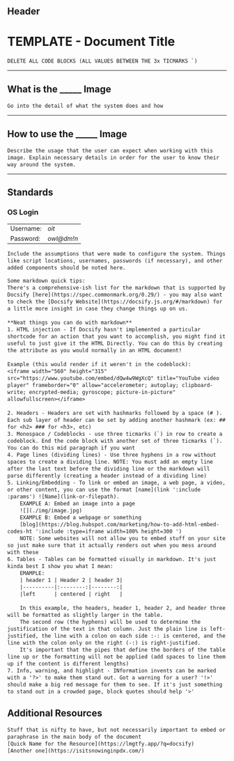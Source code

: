 ## Header 
# TEMPLATE - Document Title
```DELETE ALL CODE BLOCKS (ALL VALUES BETWEEN THE 3x TICMARKS `)```

---
## What is the _____ Image
```
Go into the detail of what the system does and how 
```

---
## How to use the _____ Image
```
Describe the usage that the user can expect when working with this image. Explain necessary details in order for the user to know their way around the system. 
```

---
## Standards
### OS Login 
|           |            |
|-----------|------------|
| Username: | *oit*      |
| Password: | *owl@dm!n* |  
```
Include the assumptions that were made to configure the system. Things like script locations, usernames, passwords (if necessary), and other added components should be noted here.
```

```
Some markdown quick tips:
There's a comprehensive-ish list for the markdown that is supported by Docsify [here](https://spec.commonmark.org/0.29/) - you may also want to check the [Docsify Website](https://docsify.js.org/#/markdown) for a little more insight in case they change things up on us. 

**Neat things you can do with markdown**
1. HTML injection - If Docsify hasn't implemented a particular shortcode for an action that you want to accomplish, you might find it useful to just give it the HTML Directly. You can do this by creating the attribute as you would normally in an HTML document!

Example (this would render if it weren't in the codeblock):
<iframe width="560" height="315" src="https://www.youtube.com/embed/dQw4w9WgXcQ" title="YouTube video player" frameborder="0" allow="accelerometer; autoplay; clipboard-write; encrypted-media; gyroscope; picture-in-picture" allowfullscreen></iframe>

2. Headers - Headers are set with hashmarks followed by a space (# ). Each sub layer of header can be set by adding another hashmark (ex: ## for <h2> ### for <h3>, etc)
3. Monospace / Codeblocks - use three ticmarks (`) in row to create a codeblock. End the code block with another set of three ticmarks (`). You can do this mid paragraph if you want
4. Page lines (dividing lines) - Use three hyphens in a row without spaces to create a dividing line. NOTE: You must add an empty line after the last text before the dividing line or the markdown will parse differently (creating a header instead of a dividing line)
5. Linking/Embedding - To link or embed an image, a web page, a video, or other content, you can use the format [name](link ':include :params') ![Name](link-or-filepath). 
    EXAMPLE A: Embed an image into a page
    ![](./img/image.jpg)
    EXAMPLE B: Embed a webpage or something
    [blog](https://blog.hubspot.com/marketing/how-to-add-html-embed-codes-ht ':include :type=iframe width=100% height=300 ')
    NOTE: Some websites will not allow you to embed stuff on your site so just make sure that it actually renders out when you mess around with these
6. Tables - Tables can be formatted visually in markdown. It's just kinda best I show you what I mean:
    EMAMPLE:
    | header 1 | Header 2 | header 3|
    |----------|:--------:|--------:|
    |left      | centered | right   |

    In this example, the headers, header 1, header 2, and header three will be formatted as slightly larger in the table. 
    The second row (the hyphens) will be used to determine the justification of the text in that column. Just the plain line is left-justified, the line with a colon on each side :-: is centered, and the line with the colon only on the right (-:) is right-justified. 
    It's important that the pipes that define the borders of the table line up or the formatting will not be applied (add spaces to line them up if the content is different lengths)
7. Info, warning, and highlight - INformation invents can be marked with a '?>' to make them stand out. Got a warning for a user? '!>' should make a big red message for them to see. If it's just something to stand out in a crowded page, block quotes should help '>'
```

## Additional Resources
```
Stuff that is nifty to have, but not necessarily important to embed or paraphrase in the main body of the document
[Quick Name for the Resource](https://lmgtfy.app/?q=docsify)
[Another one](https://isitsnowinginpdx.com/)